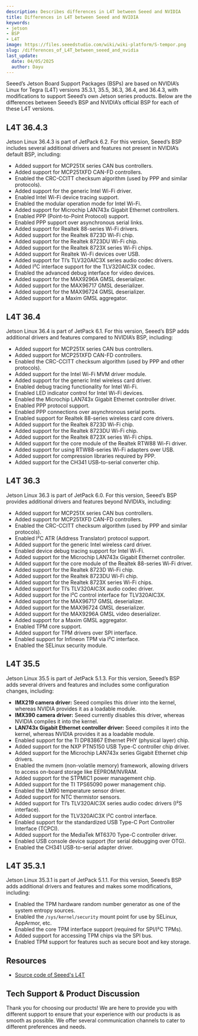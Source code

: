 ```yaml
---
description: Describes differences in L4T between Seeed and NVIDIA
title: Differences in L4T between Seeed and NVIDIA
keywords:
- jetson
- BSP
- L4T
image: https://files.seeedstudio.com/wiki/wiki-platform/S-tempor.png
slug: /differences_of_L4T_between_seeed_and_nvidia
last_update:
  date: 04/05/2025
  author: Dayu
---
```


Seeed’s Jetson Board Support Packages (BSPs) are based on NVIDIA’s Linux for Tegra (L4T) versions 35.3.1, 35.5, 36.3, 36.4, and 36.4.3, with modifications to support Seeed’s own Jetson series products. Below are the differences between Seeed’s BSP and NVIDIA’s official BSP for each of these L4T versions.

## L4T 36.4.3

Jetson Linux 36.4.3 is part of JetPack 6.2. For this version, Seeed’s BSP includes several additional drivers and features not present in NVIDIA’s default BSP, including:

- Added support for MCP251X series CAN bus controllers.
- Added support for MCP251XFD CAN-FD controllers.
- Enabled the CRC-CCITT checksum algorithm (used by PPP and similar protocols).
- Added support for the generic Intel Wi-Fi driver.
- Enabled Intel Wi-Fi device tracing support.
- Enabled the modular operation mode for Intel Wi-Fi.
- Added support for Microchip LAN743x Gigabit Ethernet controllers.
- Enabled PPP (Point-to-Point Protocol) support.
- Enabled PPP support over asynchronous serial links.
- Added support for Realtek 88-series Wi-Fi drivers.
- Added support for the Realtek 8723D Wi-Fi chip.
- Added support for the Realtek 8723DU Wi-Fi chip.
- Added support for the Realtek 8723X series Wi-Fi chips.
- Added support for Realtek Wi-Fi devices over USB.
- Added support for TI’s TLV320AIC3X series audio codec drivers.
- Added I²C interface support for the TLV320AIC3X codec.
- Enabled the advanced debug interface for video devices.
- Added support for the MAX9296A GMSL deserializer.
- Added support for the MAX96717 GMSL deserializer.
- Added support for the MAX96724 GMSL deserializer.
- Added support for a Maxim GMSL aggregator.

## L4T 36.4

Jetson Linux 36.4 is part of JetPack 6.1. For this version, Seeed’s BSP adds additional drivers and features compared to NVIDIA’s BSP, including:

- Added support for MCP251X series CAN bus controllers.
- Added support for MCP251XFD CAN-FD controllers.
- Enabled the CRC-CCITT checksum algorithm (used by PPP and other protocols).
- Added support for the Intel Wi-Fi MVM driver module.
- Added support for the generic Intel wireless card driver.
- Enabled debug tracing functionality for Intel Wi-Fi.
- Enabled LED indicator control for Intel Wi-Fi devices.
- Enabled the Microchip LAN743x Gigabit Ethernet controller driver.
- Enabled PPP protocol support.
- Enabled PPP connections over asynchronous serial ports.
- Enabled support for Realtek 88-series wireless card core drivers.
- Added support for the Realtek 8723D Wi-Fi chip.
- Added support for the Realtek 8723DU Wi-Fi chip.
- Added support for the Realtek 8723X series Wi-Fi chips.
- Added support for the core module of the Realtek RTW88 Wi-Fi driver.
- Added support for using RTW88-series Wi-Fi adapters over USB.
- Added support for compression libraries required by PPP.
- Added support for the CH341 USB-to-serial converter chip.

## L4T 36.3

Jetson Linux 36.3 is part of JetPack 6.0. For this version, Seeed’s BSP provides additional drivers and features beyond NVIDIA’s, including:

- Added support for MCP251X series CAN bus controllers.
- Added support for MCP251XFD CAN-FD controllers.
- Enabled the CRC-CCITT checksum algorithm (used by PPP and similar protocols).
- Enabled I²C ATR (Address Translator) protocol support.
- Added support for the generic Intel wireless card driver.
- Enabled device debug tracing support for Intel Wi-Fi.
- Added support for the Microchip LAN743x Gigabit Ethernet controller.
- Added support for the core module of the Realtek 88-series Wi-Fi driver.
- Added support for the Realtek 8723D Wi-Fi chip.
- Added support for the Realtek 8723DU Wi-Fi chip.
- Added support for the Realtek 8723X series Wi-Fi chips.
- Added support for TI’s TLV320AIC3X audio codec driver.
- Added support for the I²C control interface for TLV320AIC3X.
- Added support for the MAX96717 GMSL deserializer.
- Added support for the MAX96724 GMSL deserializer.
- Added support for the MAX9296A GMSL video deserializer.
- Added support for a Maxim GMSL aggregator.
- Enabled TPM core support.
- Added support for TPM drivers over SPI interface.
- Enabled support for Infineon TPM via I²C interface.
- Enabled the SELinux security module.

## L4T 35.5

Jetson Linux 35.5 is part of JetPack 5.1.3. For this version, Seeed’s BSP adds several drivers and features and includes some configuration changes, including:

- **IMX219 camera driver:** Seeed compiles this driver into the kernel, whereas NVIDIA provides it as a loadable module.
- **IMX390 camera driver:** Seeed currently disables this driver, whereas NVIDIA compiles it into the kernel.
- **LAN743x Gigabit Ethernet controller driver:** Seeed compiles it into the kernel, whereas NVIDIA provides it as a loadable module.
- Enabled support for the TI DP83867 Ethernet PHY (physical layer) chip.
- Added support for the NXP PTN5150 USB Type-C controller chip driver.
- Added support for the Microchip LAN743x series Gigabit Ethernet chip drivers.
- Enabled the nvmem (non-volatile memory) framework, allowing drivers to access on-board storage like EEPROM/NVRAM.
- Added support for the STPMIC1 power management chip.
- Added support for the TI TPS65090 power management chip.
- Enabled the LM90 temperature sensor driver.
- Added support for NTC thermistor sensors.
- Added support for TI’s TLV320AIC3X series audio codec drivers (I²S interface).
- Added support for the TLV320AIC3X I²C control interface.
- Enabled support for the standardized USB Type-C Port Controller Interface (TCPCI).
- Added support for the MediaTek MT6370 Type-C controller driver.
- Enabled USB console device support (for serial debugging over OTG).
- Enabled the CH341 USB-to-serial adapter driver.

## L4T 35.3.1

Jetson Linux 35.3.1 is part of JetPack 5.1.1. For this version, Seeed’s BSP adds additional drivers and features and makes some modifications, including:

- Enabled the TPM hardware random number generator as one of the system entropy sources.
- Enabled the `/sys/kernel/security` mount point for use by SELinux, AppArmor, etc.
- Enabled the core TPM interface support (required for SPI/I²C TPMs).
- Added support for accessing TPM chips via the SPI bus.
- Enabled TPM support for features such as secure boot and key storage.

## Resources

- [Source code of Seeed's L4T](https://github.com/Seeed-Studio/Linux_for_Tegra)

## Tech Support & Product Discussion

Thank you for choosing our products! We are here to provide you with different support to ensure that your experience with our products is as smooth as possible. We offer several communication channels to cater to different preferences and needs.

<div class="button_tech_support_container">
<a href="https://forum.seeedstudio.com/" class="button_forum"></a> 
<a href="https://www.seeedstudio.com/contacts" class="button_email"></a>
</div>

<div class="button_tech_support_container">
<a href="https://discord.gg/eWkprNDMU7" class="button_discord"></a> 
<a href="https://github.com/Seeed-Studio/wiki-documents/discussions/69" class="button_discussion"></a>
</div>


